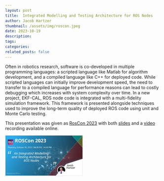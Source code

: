 ```yaml
---
layout: post
title:  Integrated Modelling and Testing Architecture for ROS Nodes
author: Jacob Hartzer
thumbnail: /assets/img/roscon.jpeg
date: 2023-10-19
description:
tags:
categories:
related_posts: false
---
```


Often in robotics research, software is co-developed in multiple programming languages: a scripted language like Matlab for algorithm development, and a compiled language like C++ for deployed code. While scripted languages can initially improve development speed, the need to transfer to a compiled language for performance reasons can lead to costly debugging which increases with system complexity over time. In a new project, EKF-CAL, ROS node code is integrated with a multi-fidelity simulation framework. This framework is presented alongside techniques used to improve the long-term quality of deployed ROS code using unit and Monte Carlo testing.

This presentation was given as [RosCon 2023](https://roscon.ros.org/2023/) with both 
[slides](https://roscon.ros.org/talks/An_Integrated_Modelling_and_Testing_Architecture_for_ROS_Nodes.pdf) 
and a [video](https://vimeo.com/879000742/0d9939e399) recording available online.

<a href="https://vimeo.com/879000742/0d9939e399">
    <img src="/assets/img/roscon.jpeg" alt="UWB Ranging" class="center" style="width:50%"/>
</a> 
